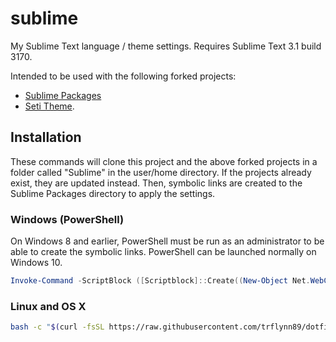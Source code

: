 # sublime

My Sublime Text language / theme settings. Requires Sublime Text 3.1 build 3170.

Intended to be used with the following forked projects:
* [Sublime Packages](https://github.com/trflynn89/Packages)
* [Seti Theme](https://github.com/trflynn89/Seti_UI).

## Installation

These commands will clone this project and the above forked projects in a folder
called "Sublime" in the user/home directory. If the projects already exist, they
are updated instead. Then, symbolic links are created to the Sublime Packages
directory to apply the settings.

### Windows (PowerShell)

On Windows 8 and earlier, PowerShell must be run as an administrator to be able
to create the symbolic links. PowerShell can be launched normally on Windows 10.

```PowerShell
Invoke-Command -ScriptBlock ([Scriptblock]::Create((New-Object Net.WebClient).DownloadString('https://raw.githubusercontent.com/trflynn89/dotfiles/master/sublime/install.ps1')))
```

### Linux and OS X

```bash
bash -c "$(curl -fsSL https://raw.githubusercontent.com/trflynn89/dotfiles/master/sublime/install.sh)"
```
